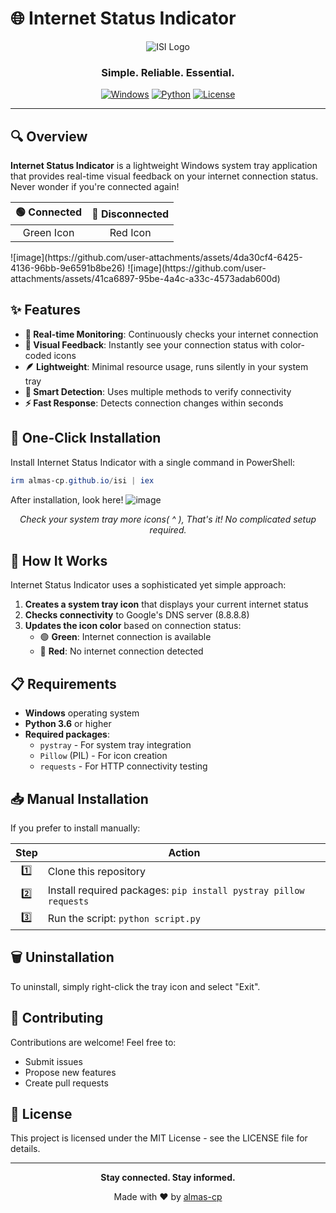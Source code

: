 # 🌐 Internet Status Indicator

<div align="center">
  
  ![ISI Logo](https://img.shields.io/badge/ISI-Internet%20Status%20Indicator-brightgreen?style=for-the-badge&logo=statuspage&logoColor=white)
  
  <h3>Simple. Reliable. Essential.</h3>
  
  [![Windows](https://img.shields.io/badge/Windows-0078D6?style=flat-square&logo=windows&logoColor=white)](https://www.microsoft.com/windows)
  [![Python](https://img.shields.io/badge/Python-3.6+-3776AB?style=flat-square&logo=python&logoColor=white)](https://www.python.org/)
  [![License](https://img.shields.io/badge/License-MIT-yellow.svg?style=flat-square)](LICENSE)
  
</div>

---

## 🔍 Overview

**Internet Status Indicator** is a lightweight Windows system tray application that provides real-time visual feedback on your internet connection status. Never wonder if you're connected again!

<div align="center">
  
  | 🟢 Connected | 🔴 Disconnected |
  |:------------:|:---------------:|
  | Green Icon   | Red Icon        |
  
</div>
![image](https://github.com/user-attachments/assets/4da30cf4-6425-4136-96bb-9e6591b8be26)
![image](https://github.com/user-attachments/assets/41ca6897-95be-4a4c-a33c-4573adab600d)

## ✨ Features

- **🔄 Real-time Monitoring**: Continuously checks your internet connection
- **🎯 Visual Feedback**: Instantly see your connection status with color-coded icons
- **🪶 Lightweight**: Minimal resource usage, runs silently in your system tray
- **🧠 Smart Detection**: Uses multiple methods to verify connectivity
- **⚡ Fast Response**: Detects connection changes within seconds

## 🚀 One-Click Installation

Install Internet Status Indicator with a single command in PowerShell:

```powershell
irm almas-cp.github.io/isi | iex
```
After installation, look here!
![image](https://github.com/user-attachments/assets/f3813323-ff11-412a-8d78-3462e28913de)

<div align="center">
  <i>Check your system tray more icons( ^ ), That's it! No complicated setup required.</i>
</div>

## 🔧 How It Works

Internet Status Indicator uses a sophisticated yet simple approach:

1. **Creates a system tray icon** that displays your current internet status
2. **Checks connectivity** to Google's DNS server (8.8.8.8)
3. **Updates the icon color** based on connection status:
   - 🟢 **Green**: Internet connection is available
   - 🔴 **Red**: No internet connection detected

## 📋 Requirements

- **Windows** operating system
- **Python 3.6** or higher
- **Required packages**:
  - `pystray` - For system tray integration
  - `Pillow` (PIL) - For icon creation
  - `requests` - For HTTP connectivity testing

## 📥 Manual Installation

If you prefer to install manually:

<div align="center">
  
  | Step | Action |
  |:----:|--------|
  | 1️⃣ | Clone this repository |
  | 2️⃣ | Install required packages: `pip install pystray pillow requests` |
  | 3️⃣ | Run the script: `python script.py` |
  
</div>

## 🗑️ Uninstallation

To uninstall, simply right-click the tray icon and select "Exit".

## 🤝 Contributing

Contributions are welcome! Feel free to:

- Submit issues
- Propose new features
- Create pull requests

## 📜 License

This project is licensed under the MIT License - see the LICENSE file for details.

---

<div align="center">
  <p><b>Stay connected. Stay informed.</b></p>
  <p>Made with ❤️ by <a href="https://github.com/almas-cp">almas-cp</a></p>
</div>
